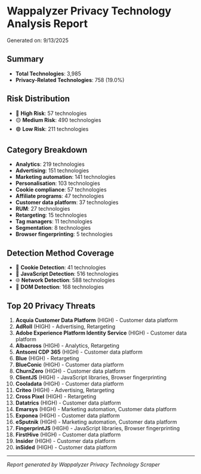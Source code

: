 # Wappalyzer Privacy Technology Analysis Report

Generated on: 9/13/2025

## Summary
- **Total Technologies**: 3,985
- **Privacy-Related Technologies**: 758 (19.0%)

## Risk Distribution
- 🔴 **High Risk**: 57 technologies
- 🟡 **Medium Risk**: 490 technologies  
- 🟢 **Low Risk**: 211 technologies

## Category Breakdown
- **Analytics**: 219 technologies
- **Advertising**: 151 technologies
- **Marketing automation**: 141 technologies
- **Personalisation**: 103 technologies
- **Cookie compliance**: 57 technologies
- **Affiliate programs**: 47 technologies
- **Customer data platform**: 37 technologies
- **RUM**: 27 technologies
- **Retargeting**: 15 technologies
- **Tag managers**: 11 technologies
- **Segmentation**: 8 technologies
- **Browser fingerprinting**: 5 technologies

## Detection Method Coverage
- 🍪 **Cookie Detection**: 41 technologies
- 🔧 **JavaScript Detection**: 516 technologies
- 🌐 **Network Detection**: 588 technologies
- 📄 **DOM Detection**: 168 technologies

## Top 20 Privacy Threats
1. **Acquia Customer Data Platform** (HIGH) - Customer data platform
2. **AdRoll** (HIGH) - Advertising, Retargeting
3. **Adobe Experience Platform Identity Service** (HIGH) - Customer data platform
4. **Albacross** (HIGH) - Analytics, Retargeting
5. **Antsomi CDP 365** (HIGH) - Customer data platform
6. **Blue** (HIGH) - Retargeting
7. **BlueConic** (HIGH) - Customer data platform
8. **ChurnZero** (HIGH) - Customer data platform
9. **ClientJS** (HIGH) - JavaScript libraries, Browser fingerprinting
10. **Cooladata** (HIGH) - Customer data platform
11. **Criteo** (HIGH) - Advertising, Retargeting
12. **Cross Pixel** (HIGH) - Retargeting
13. **Datatrics** (HIGH) - Customer data platform
14. **Emarsys** (HIGH) - Marketing automation, Customer data platform
15. **Exponea** (HIGH) - Customer data platform
16. **eSputnik** (HIGH) - Marketing automation, Customer data platform
17. **FingerprintJS** (HIGH) - JavaScript libraries, Browser fingerprinting
18. **FirstHive** (HIGH) - Customer data platform
19. **Insider** (HIGH) - Customer data platform
20. **inSided** (HIGH) - Customer data platform

---
*Report generated by Wappalyzer Privacy Technology Scraper*
